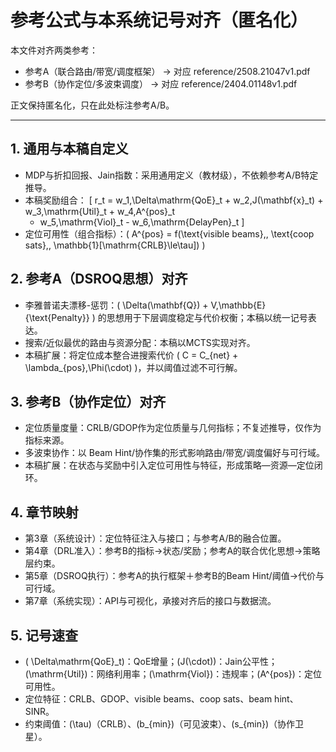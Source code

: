 # 参考公式与本系统记号对齐（匿名化）

本文件对齐两类参考：
- 参考A（联合路由/带宽/调度框架） → 对应 reference/2508.21047v1.pdf
- 参考B（协作定位/多波束调度） → 对应 reference/2404.01148v1.pdf

正文保持匿名化，只在此处标注参考A/B。

---

## 1. 通用与本稿自定义
- MDP与折扣回报、Jain指数：采用通用定义（教材级），不依赖参考A/B特定推导。
- 本稿奖励组合：
  \[ r_t = w_1\,\Delta\mathrm{QoE}_t + w_2\,J(\mathbf{x}_t) + w_3\,\mathrm{Util}_t + w_4\,A^{pos}_t 
     - w_5\,\mathrm{Viol}_t - w_6\,\mathrm{DelayPen}_t \]
- 定位可用性（组合指标）：\( A^{pos} = f(\text{visible beams},\, \text{coop sats},\, \mathbb{1}[\mathrm{CRLB}\le\tau]) \)

## 2. 参考A（DSROQ思想）对齐
- 李雅普诺夫漂移-惩罚：\( \Delta(\mathbf{Q}) + V\,\mathbb{E}\{\text{Penalty}\} \) 的思想用于下层调度稳定与代价权衡；本稿以统一记号表达。
- 搜索/近似最优的路由与资源分配：本稿以MCTS实现对齐。
- 本稿扩展：将定位成本整合进搜索代价 \( C = C_{net} + \lambda_{pos}\,\Phi(\cdot) \)，并以阈值过滤不可行解。

## 3. 参考B（协作定位）对齐
- 定位质量度量：CRLB/GDOP作为定位质量与几何指标；不复述推导，仅作为指标来源。
- 多波束协作：以 Beam Hint/协作集的形式影响路由/带宽/调度偏好与可行域。
- 本稿扩展：在状态与奖励中引入定位可用性与特征，形成策略—资源—定位闭环。

## 4. 章节映射
- 第3章（系统设计）：定位特征注入与接口；与参考A/B的融合位置。
- 第4章（DRL准入）：参考B的指标→状态/奖励；参考A的联合优化思想→策略层约束。
- 第5章（DSROQ执行）：参考A的执行框架＋参考B的Beam Hint/阈值→代价与可行域。
- 第7章（系统实现）：API与可视化，承接对齐后的接口与数据流。

## 5. 记号速查
- \( \Delta\mathrm{QoE}_t\)：QoE增量；\(J(\cdot)\)：Jain公平性；\(\mathrm{Util}\)：网络利用率；\(\mathrm{Viol}\)：违规率；\(A^{pos}\)：定位可用性。
- 定位特征：CRLB、GDOP、visible beams、coop sats、beam hint、SINR。
- 约束阈值：\(\tau\)（CRLB）、\(b_{min}\)（可见波束）、\(s_{min}\)（协作卫星）。
